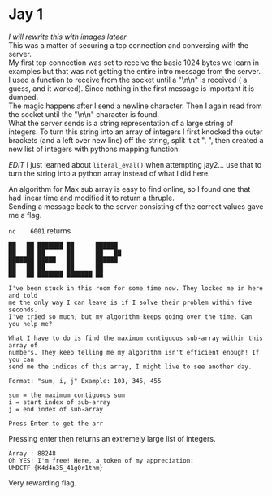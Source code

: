 # Jay 1
_I will rewrite this with images lateer_  
This was a matter of securing a tcp connection and conversing with the server.  
My first tcp connection was set to receive the basic 1024 bytes we learn in examples but that was not getting the entire intro message from the server.
 I used a function to receive from the socket until a "\n\n" is received ( a guess, and it worked). Since nothing in the first message is important it is dumped.  
The magic happens after I send a newline character. Then I again read from the socket until the "\n\n" character is found.  
What the server sends is a string representation of a large string of integers. To turn this string into an array of integers 
I first knocked the outer brackets (and a left over new line) off the string, split it at ", ", then created a new list 
of integers with pythons mapping function.   

*EDIT*  I just learned about `literal_eval()` when attempting jay2... use that to turn the string into a python array instead of what I did here.  

An algorithm for Max sub array is easy to find online, so I found one that had linear time and modified it to return a thruple.  
Sending a message back to the server consisting of the correct values gave me a flag.  

`nc    6001` returns  
```
██   ██ ███████ ██      ██████  
██   ██ ██      ██      ██   ██  
███████ █████   ██      ██████   
██   ██ ██      ██      ██       
██   ██ ███████ ███████ ██       

I've been stuck in this room for some time now. They locked me in here and told
me the only way I can leave is if I solve their problem within five seconds. 
I've tried so much, but my algorithm keeps going over the time. Can you help me?

What I have to do is find the maximum contiguous sub-array within this array of 
numbers. They keep telling me my algorithm isn't efficient enough! If you can 
send me the indices of this array, I might live to see another day.

Format: "sum, i, j" Example: 103, 345, 455

sum = the maximum contiguous sum
i = start index of sub-array
j = end index of sub-array

Press Enter to get the arr
```
Pressing enter then returns an extremely large list of integers.  
```
Array : 88248
Oh YES! I'm free! Here, a token of my appreciation:
UMDCTF-{K4d4n35_41g0r1thm}
```
Very rewarding flag.  

